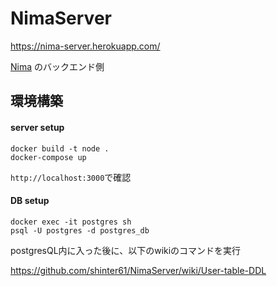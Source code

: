 # NimaServer

https://nima-server.herokuapp.com/

[Nima](https://github.com/shinter61/Nima) のバックエンド側

## 環境構築

#### server setup

```
docker build -t node .
docker-compose up
```

`http://localhost:3000`で確認

#### DB setup

```
docker exec -it postgres sh
psql -U postgres -d postgres_db
```

postgresQL内に入った後に、以下のwikiのコマンドを実行

https://github.com/shinter61/NimaServer/wiki/User-table-DDL
